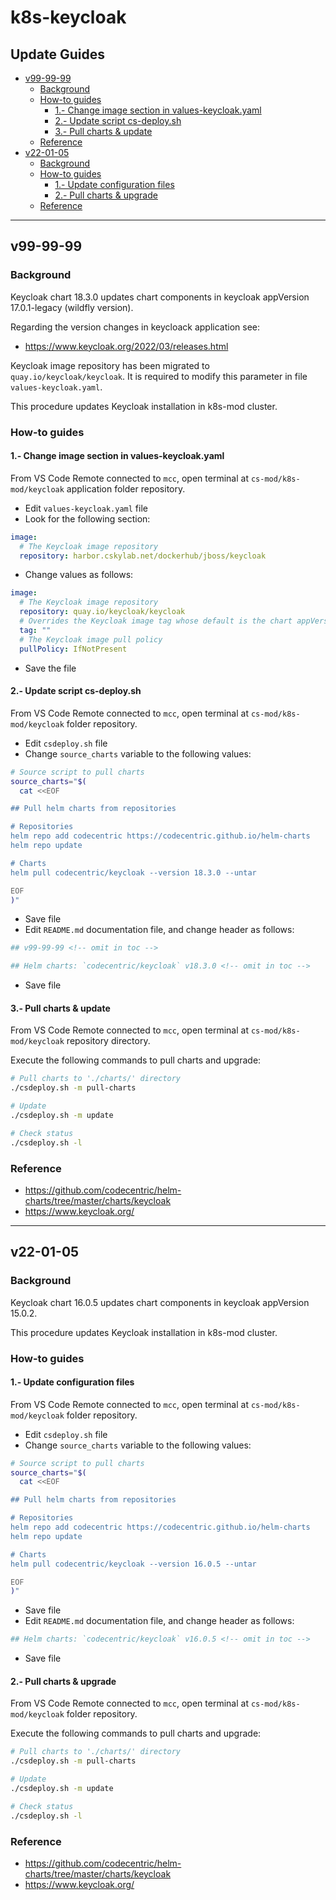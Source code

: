 <!-- markdownlint-disable MD024 -->

# k8s-keycloak <!-- omit in toc -->

## Update Guides <!-- omit in toc -->

- [v99-99-99](#v99-99-99)
  - [Background](#background)
  - [How-to guides](#how-to-guides)
    - [1.- Change image section in values-keycloak.yaml](#1--change-image-section-in-values-keycloakyaml)
    - [2.- Update script cs-deploy.sh](#2--update-script-cs-deploysh)
    - [3.- Pull charts & update](#3--pull-charts--update)
  - [Reference](#reference)
- [v22-01-05](#v22-01-05)
  - [Background](#background-1)
  - [How-to guides](#how-to-guides-1)
    - [1.- Update configuration files](#1--update-configuration-files)
    - [2.- Pull charts & upgrade](#2--pull-charts--upgrade)
  - [Reference](#reference-1)

---

## v99-99-99

### Background

Keycloak chart 18.3.0 updates chart components in keycloak appVersion 17.0.1-legacy (wildfly version).

Regarding the version changes in keycloack application see:

- <https://www.keycloak.org/2022/03/releases.html>

Keycloak image repository has been migrated to `quay.io/keycloak/keycloak`. It is required to modify this parameter in file `values-keycloak.yaml`.

This procedure updates Keycloak installation in k8s-mod cluster.

### How-to guides

#### 1.- Change image section in values-keycloak.yaml

From VS Code Remote connected to `mcc`, open  terminal at `cs-mod/k8s-mod/keycloak` application folder repository.

- Edit `values-keycloak.yaml` file
- Look for the following section:

```yaml
image:
  # The Keycloak image repository
  repository: harbor.cskylab.net/dockerhub/jboss/keycloak
```

- Change values as follows:

```yaml
image:
  # The Keycloak image repository
  repository: quay.io/keycloak/keycloak
  # Overrides the Keycloak image tag whose default is the chart appVersion
  tag: ""
  # The Keycloak image pull policy
  pullPolicy: IfNotPresent
```

- Save the file

#### 2.- Update script cs-deploy.sh

From VS Code Remote connected to `mcc`, open  terminal at `cs-mod/k8s-mod/keycloak` folder repository.

- Edit `csdeploy.sh` file
- Change `source_charts` variable to the following values:

```bash
# Source script to pull charts
source_charts="$(
  cat <<EOF

## Pull helm charts from repositories

# Repositories
helm repo add codecentric https://codecentric.github.io/helm-charts
helm repo update

# Charts
helm pull codecentric/keycloak --version 18.3.0 --untar

EOF
)"
```

- Save file
- Edit `README.md` documentation file, and change header as follows:

``` bash
## v99-99-99 <!-- omit in toc -->

## Helm charts: `codecentric/keycloak` v18.3.0 <!-- omit in toc -->
```

- Save file

#### 3.- Pull charts & update

From VS Code Remote connected to `mcc`, open  terminal at `cs-mod/k8s-mod/keycloak` repository directory.

Execute the following commands to pull charts and upgrade:

```bash
# Pull charts to './charts/' directory
./csdeploy.sh -m pull-charts

# Update
./csdeploy.sh -m update

# Check status
./csdeploy.sh -l
```

### Reference

- <https://github.com/codecentric/helm-charts/tree/master/charts/keycloak>
- <https://www.keycloak.org/>

---

## v22-01-05

### Background

Keycloak chart 16.0.5 updates chart components in keycloak appVersion 15.0.2.

This procedure updates Keycloak installation in k8s-mod cluster.

### How-to guides

#### 1.- Update configuration files

From VS Code Remote connected to `mcc`, open  terminal at `cs-mod/k8s-mod/keycloak` folder repository.

- Edit `csdeploy.sh` file
- Change `source_charts` variable to the following values:

```bash
# Source script to pull charts
source_charts="$(
  cat <<EOF

## Pull helm charts from repositories

# Repositories
helm repo add codecentric https://codecentric.github.io/helm-charts
helm repo update

# Charts
helm pull codecentric/keycloak --version 16.0.5 --untar

EOF
)"
```

- Save file
- Edit `README.md` documentation file, and change header as follows:

``` bash
## Helm charts: `codecentric/keycloak` v16.0.5 <!-- omit in toc -->
```

- Save file

#### 2.- Pull charts & upgrade

From VS Code Remote connected to `mcc`, open  terminal at `cs-mod/k8s-mod/keycloak` folder repository.

Execute the following commands to pull charts and upgrade:

```bash
# Pull charts to './charts/' directory
./csdeploy.sh -m pull-charts

# Update
./csdeploy.sh -m update

# Check status
./csdeploy.sh -l
```

### Reference

- <https://github.com/codecentric/helm-charts/tree/master/charts/keycloak>
- <https://www.keycloak.org/>
